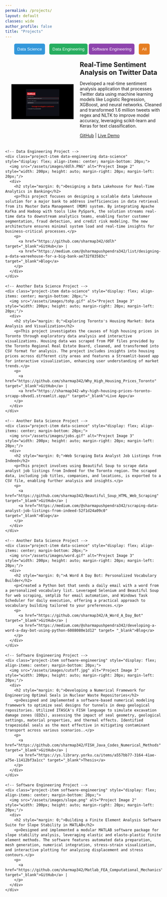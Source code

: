 ```yaml
---
permalink: /projects/
layout: default
classes: wide
author_profile: false
title: "Projects"
---
```


<div class="full-width-projects">
  <!-- Filter Navigation -->
  <div style="margin-bottom: 20px; text-align: center;">
    <button onclick="filterProjects('data-science')" 
            style="margin-right: 10px; padding: 10px; background-color: #3498db; color: white; border: none; border-radius: 5px; cursor: pointer;">
        Data Science
    </button>
    <button onclick="filterProjects('data-engineering')" 
            style="padding: 10px; background-color: #27ae60; color: white; border: none; border-radius: 5px; cursor: pointer;">
        Data Engineering
    </button>
    <button onclick="filterProjects('software-engineering')" 
            style="margin-right: 10px; padding: 10px; background-color: #8e44ad; color: white; border: none; border-radius: 5px; cursor: pointer;">
        Software Engineering
    </button>
    <button onclick="filterProjects('all')" 
            style="margin-right: 10px; padding: 10px; background-color: #e67e22; color: white; border: none; border-radius: 5px; cursor: pointer;">
        All
    </button>
  </div>

  <!-- Project List -->
  <div class="project" id="project-container">
    <!-- Data Science Project -->
    <div class="project-item data-science" style="display: flex; align-items: center; margin-bottom: 20px;">
      <img src="/assets/images/senti.gif" alt="Project Image 1" style="width: 200px; height: auto; margin-right: 20px; margin-left: 20px;"/>
      <div>
        <h2 style="margin: 0;">Real-Time Sentiment Analysis on Twitter Data</h2>
        <p>Developed a real-time sentiment analysis application that processes Twitter data using machine learning models like Logistic Regression, XGBoost, and neural networks. Cleaned and transformed 1.6 million tweets with regex and NLTK to improve model accuracy, leveraging scikit-learn and Keras for text classification.</p>
        <p>
          <a href="https://github.com/sharmap342/Sentiment_Analyzer_App" target="_blank">GitHub</a> |
          <a href="https://youtu.be/00uGaKFoboY" target="_blank">Live Demo</a>
        </p>
      </div>
    </div>

    <!-- Data Engineering Project -->
    <div class="project-item data-engineering data-science" style="display: flex; align-items: center; margin-bottom: 20px;">
      <img src="/assets/images/ddlh.PNG" alt="Project Image 2" style="width: 200px; height: auto; margin-right: 20px; margin-left: 20px;"/>
      <div>
        <h2 style="margin: 0;">Designing a Data Lakehouse for Real-Time Analytics in Banking</h2>
        <p>This project focuses on designing a scalable data lakehouse solution for a major bank to address inefficiencies in data retrieval from its Master Data Management (MDM) system. By integrating Apache Kafka and Hadoop with tools like PySpark, the solution streams real-time data to downstream analytics teams, enabling faster customer segmentation, fraud detection, and credit risk modeling. The new architecture ensures minimal system load and real-time insights for business-critical processes.</p>
        <p>
          <a href="https://github.com/sharmap342/ddlh" target="_blank">GitHub</a> |
          <a href="https://medium.com/@sharmapushpendra342/list/designing-a-data-wareehouse-for-a-big-bank-ae732f83583c" target="_blank">Blog</a>
        </p>
      </div>
    </div>

    <!-- Another Data Science Project -->
    <div class="project-item data-science" style="display: flex; align-items: center; margin-bottom: 20px;">
      <img src="/assets/images/tohp.gif" alt="Project Image 3" style="width: 200px; height: auto; margin-right: 20px; margin-left: 20px;"/>
      <div>
        <h2 style="margin: 0;">Exploring Toronto's Housing Market: Data Analysis and Visualization</h2>
        <p>This project investigates the causes of high housing prices in Toronto through exploratory data analysis and interactive visualizations. Housing data was scraped from PDF files provided by the Toronto Regional Real Estate Board, cleaned, and transformed into CSV format for analysis. The project includes insights into housing prices across different city areas and features a Streamlit-based app for interactive visualization, enhancing user understanding of market trends.</p>
        <p>
          <a href="https://github.com/sharmap342/Why_High_Housing_Prices_Toronto" target="_blank">GitHub</a> |
          <a href="https://sharmap342-why-high-housing-prices-toronto-srcapp-s0vod1.streamlit.app/" target="_blank">Live App</a>
        </p>
      </div>
    </div>

    <!-- Another Data Science Project -->
    <div class="project-item data-science" style="display: flex; align-items: center; margin-bottom: 20px;">
      <img src="/assets/images/jobs.gif" alt="Project Image 3" style="width: 200px; height: auto; margin-right: 20px; margin-left: 20px;"/>
      <div>
        <h2 style="margin: 0;">Web Scraping Data Analyst Job Listings from Indeed</h2>
        <p>This project involves using Beautiful Soup to scrape data analyst job listings from Indeed for the Toronto region. The scraped data, including job titles, companies, and locations, is exported to a CSV file, enabling further analysis and insights.</p>
        <p>
          <a href="https://github.com/sharmap342/Beautiful_Soup_HTML_Web_Scraping" target="_blank">GitHub</a> |
          <a href="https://medium.com/@sharmapushpendra342/scraping-data-analyst-job-listings-from-indeed-52f1d24a09c0" target="_blank">Blog</a>
        </p>
      </div>
    </div>

    <!-- Another Data Science Project -->
    <div class="project-item data-science" style="display: flex; align-items: center; margin-bottom: 20px;">
      <img src="/assets/images/word.gif" alt="Project Image 3" style="width: 200px; height: auto; margin-right: 20px; margin-left: 20px;"/>
      <div>
        <h2 style="margin: 0;">A Word A Day Bot: Personalized Vocabulary Builder</h2>
        <p>Created a Python bot that sends a daily email with a word from a personalized vocabulary list. Leveraged Selenium and Beautiful Soup for web scraping, smtplib for email automation, and Windows Task Scheduler for daily execution, offering a practical approach to vocabulary building tailored to your preferences.</p>
        <p>
          <a href="https://github.com/sharmap342/A_Word_A_Day_Bot" target="_blank">GitHub</a> |
          <a href="https://medium.com/@sharmapushpendra342/developing-a-word-a-day-bot-using-python-6088080e1d12" target= "_blank">Blog</a>
        </p>
      </div>
    </div>

    <!-- Software Engineering Project -->
    <div class="project-item software-engineering" style="display: flex; align-items: center; margin-bottom: 20px;">
      <img src="/assets/images/cutoff.jpg" alt="Project Image 3" style="width: 200px; height: auto; margin-right: 20px; margin-left: 20px;"/>
      <div>
        <h2 style="margin: 0;">Developing a Numerical Framework for Engineering Optimal Seals in Nuclear Waste Repositories</h2>
        <p>Designed and implemented a software-based numerical modeling framework to optimize seal designs for tunnels in deep geological repositories. Utilized ITASCA's FISH language to simulate excavation damage zones (EDZs), assessing the impact of seal geometry, geological settings, material properties, and thermal effects. Identified trapezoidal seals as the most effective in mitigating contaminant transport across various scenarios..</p>
        <p>
          <a href="https://github.com/sharmap342/FISH_Java_Codes_Numerical_Methods" target="_blank">GitHub</a> |
          <a href="https://ys.library.yorku.ca/items/a557bb77-3164-41ae-a75e-11412bf3a1cc" target="_blank">Thesis</a>
        </p>
      </div>
    </div>

    <!-- Software Engineering Project -->
    <div class="project-item software-engineering" style="display: flex; align-items: center; margin-bottom: 20px;">
      <img src="/assets/images/slope.png" alt="Project Image 2" style="width: 200px; height: auto; margin-right: 20px; margin-left: 20px;"/>
      <div>
        <h2 style="margin: 0;">Building a Finite Element Analysis Software Suite for Slope Stability in MATLAB</h2>
        <p>Designed and implemented a modular MATLAB software package for slope stability analysis, leveraging elastic and elasto-plastic finite element methods. The software features automated data preparation, mesh generation, numerical integration, stress-strain visualization, and interactive plotting for analyzing displacement and stress contours.</p>
        <p>
          <a href="https://github.com/sharmap342/Matlab_FEA_Computational_Mechanics" target="_blank">GitHub</a> |
        </p>
      </div>
    </div>
  </div>
</div>

<script>
  // JavaScript Function to Filter Projects
  function filterProjects(category) {
    const projects = document.querySelectorAll('.project-item');
    projects.forEach(project => {
      if (category === 'all' || project.classList.contains(category)) {
        project.style.display = 'flex';
      } else {
        project.style.display = 'none';
      }
    });
  }
  // Set default category to 'data-science' on page load
  window.onload = function() {
    filterProjects('data-science');
  };
</script>